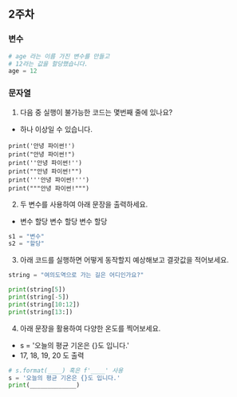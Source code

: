 ## 2주차

### 변수
```python
# age 라는 이름 가진 변수를 만들고
# 12라는 값을 할당했습니다.
age = 12
```

### 문자열
 1. 다음 중 실행이 불가능한 코드는 몇번째 줄에 있나요?
- 하나 이상일 수 있습니다.

```
print('안녕 파이썬!')
print("안녕 파이썬!")
print(''안녕 파이썬!'')
print(""안녕 파이썬!"")
print('''안녕 파이썬!''')
print("""안녕 파이썬!""")
```

 2. 두 변수를 사용하여 아래 문장을 출력하세요.
- 변수 할당 변수 할당 변수 할당

```python
s1 = "변수"
s2 = "할당"
```

 3. 아래 코드를 실행하면 어떻게 동작할지 예상해보고 결괏값을 적어보세요.

```python
string = "여의도역으로 가는 길은 어디인가요?"

print(string[5])
print(string[-5])
print(string[10:12])
print(string[13:])
```

 4. 아래 문장을 활용하여 다양한 온도를 찍어보세요.
- s = '오늘의 평균 기온은 {}도 입니다.'
- 17, 18, 19, 20 도 출력

```python
# s.format(____) 혹은 f'____' 사용
s = '오늘의 평균 기온은 {}도 입니다.'
print(_____________)
```

